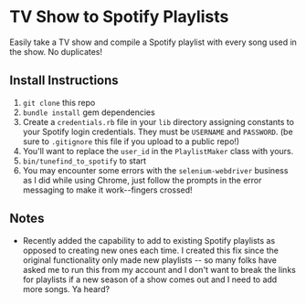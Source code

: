 # TV Show to Spotify Playlists
Easily take a TV show and compile a Spotify playlist with every song used in the show. No duplicates!

## Install Instructions
1. ```git clone``` this repo
1. ```bundle install``` gem dependencies
1. Create a ```credentials.rb``` file in your ```lib``` directory assigning constants to your Spotify login credentials. They must be ```USERNAME``` and ```PASSWORD```. (be sure to ```.gitignore``` this file if you upload to a public repo!)
1. You'll want to replace the ```user_id``` in the ```PlaylistMaker``` class with yours.
1. ```bin/tunefind_to_spotify``` to start
1. You may encounter some errors with the ```selenium-webdriver``` business as I did while using Chrome, just follow the prompts in the error messaging to make it work--fingers crossed!

## Notes
- Recently added the capability to add to existing Spotify playlists as opposed to creating new ones each time. I created this fix since the original functionality only made new playlists -- so many folks have asked me to run this from my account and I don't want to break the links for playlists if a new season of a show comes out and I need to add more songs. Ya heard?


